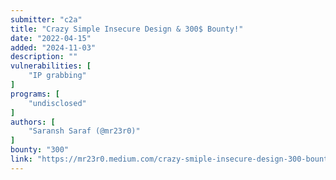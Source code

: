 ```yaml
---
submitter: "c2a"
title: "Crazy Simple Insecure Design & 300$ Bounty!"
date: "2022-04-15"
added: "2024-11-03"
description: ""
vulnerabilities: [
    "IP grabbing"
]
programs: [
    "undisclosed"
]
authors: [
    "Saransh Saraf (@mr23r0)"
]
bounty: "300"
link: "https://mr23r0.medium.com/crazy-smiple-insecure-design-300-bounty-16a2b8e80522"
---
```




